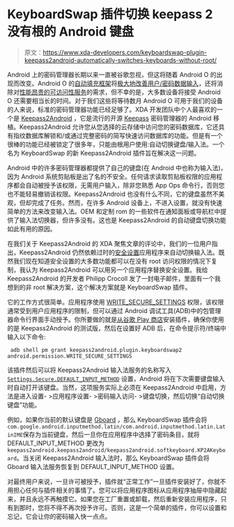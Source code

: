 # KeyboardSwap 插件切换 keepass 2 没有根的 Android 键盘

> 原文：<https://www.xda-developers.com/keyboardswap-plugin-keepass2android-automatically-switches-keyboards-without-root/>

Android 上的密码管理器长期以来一直被谷歌忽视，但这将随着 Android O 的出现而改变。Android O 的[自动填充框架](https://developer.android.com/preview/features/autofill.html)将[极大地改善用户/密码数据输入](https://www.xda-developers.com/agilebits-shows-off-what-android-os-autofill-framework-will-look-like/)，还将消除对[性能昂贵的可访问性服务](https://www.xda-developers.com/android-os-autofill-framework-will-finally-resolve-a-long-standing-lag-issue-with-password-managers/)的需求，但不幸的是，大多数设备将接受 Android O 还需要相当长的时间。对于我们这些将等待数月 Android O 可用于我们的设备的人来说，标准的密码管理器功能已经足够了。XDA 开发团队中个人最喜欢的一个是 [Keepass2Android](https://play.google.com/store/apps/details?id=keepass2android.keepass2android) ，它是流行的开源 [Keepass](http://keepass.info/) 密码管理器的 Android 移植。Keepass2Android 允许您从您选择的云存储中访问您的密码数据库，它还具有指纹数据库解锁和/或通过完整密码的简写快速访问数据库的功能。但是有一个很棒的功能已经被锁定了很多年，只能由根用户使用:自动切换键盘/输入法。一个名为 KeyboardSwap 的新 Keepass2Android 插件旨在解决这一问题。

Android 中的许多密码管理器都提供了自己的键盘(在 Android 中也称为输入法)，因为 Android 系统剪贴板是出了名的不安全。任何请求读取剪贴板权限的应用程序都会自动被授予该权限，无需用户输入，除非您熟悉 App Ops 命令行，否则您也不能轻易撤销该权限。Keepass2Android 也没有什么不同，它的键盘虽然不美观，但却完成了任务。然而，在许多 Android 设备上，不进入设置，就没有快速简单的方法来改变输入法。OEM 和定制 rom 的一些软件在通知面板或导航栏中提供了输入法切换器，但许多没有。这也是 Keepass2Android 的自动键盘切换功能如此有用的原因。

在我们关于 Keepass2Android 的 XDA 聚焦文章的评论中，我们的一位用户指出，Keepass2Android 仍然依赖过时的[安全设置](https://play.google.com/store/apps/details?id=com.intangibleobject.securesettings.plugin)应用程序来自动切换输入法。既然我们现在知道安全设置的大多数功能都可以在没有 root 访问权限的情况下复制，我认为 Keepass2Android 可以用另一个应用程序替换安全设置。我给 Keepass2Android 的开发者 Philipp Crocoll 发了一封电子邮件，里面有一个我想到的非 root 解决方案，这个解决方案就是 KeyboardSwap 插件。

它的工作方式很简单。应用程序使用 [WRITE_SECURE_SETTINGS](https://developer.android.com/reference/android/Manifest.permission.html#WRITE_SECURE_SETTINGS) 权限，该权限通常受到用户应用程序的限制，但可以通过 Android 调试工具(ADB)中的包管理器命令行界面手动授予。你所要做的就是[从谷歌 Play 商店](https://play.google.com/store/apps/details?id=keepass2android.plugin.keyboardswap2)安装插件，确保你使用的是 Keepass2Android 的测试版，然后在设置好 ADB 后，在命令提示符/终端中输入以下命令:

```
 adb shell pm grant keepass2android.plugin.keyboardswap2 android.permission.WRITE_SECURE_SETTINGS 
```

该插件然后可以将 Keepass2Android 输入法服务的名称写入 [`Settings.Secure.DEFAULT_INPUT_METHOD`](https://developer.android.com/reference/android/provider/Settings.Secure.html#DEFAULT_INPUT_METHOD) 设置，Android 将在下次需要键盘输入时自动打开该键盘。当然，这项服务实际上必须在 Keepass2Android 中启用，方法是进入设置- >应用程序设置- >密码输入访问- >键盘切换，然后切换“自动切换键盘”功能。

例如，如果你当前的默认键盘是 [Gboard](https://play.google.com/store/apps/details?id=com.google.android.inputmethod.latin) ，那么 KeyboardSwap 插件会将`com.google.android.inputmethod.latin/com.android.inputmethod.latin.LatinIME`保存为当前键盘，然后一旦你在应用程序中选择了密码条目，就将 DEFAULT_INPUT_METHOD 更改为`keepass2android.keepass2android/keepass2android.softkeyboard.KP2AKeyboard`。当关闭 Keepass2Android 输入法时，那么 KeyboardSwap 插件会将 Gboard 输入法服务恢复到 DEFAULT_INPUT_METHOD 设置。

对最终用户来说，一旦许可被授予，插件就“正常工作”一旦插件安装好了，你就不用担心任何与插件相关的事情了。您可以将应用程序图标从应用程序抽屉中隐藏起来，并且永远不再触摸它。如果您在工厂重置或卸载，然后重新安装应用程序，只有到那时，您将不得不再次授予许可。否则，这是一个简单的插件，你可以设置和忘记，它会让你的密码输入快一点点。